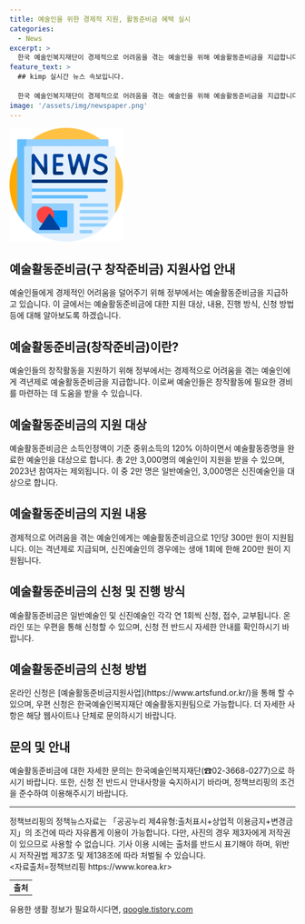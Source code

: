 ```yaml
---
title: 예술인을 위한 경제적 지원, 활동준비금 혜택 실시
categories:
  - News
excerpt: >
  한국 예술인복지재단이 경제적으로 어려움을 겪는 예술인을 위해 예술활동준비금을 지급합니다. 중위소득의 120% 이하인 예술인 2만 3,000명을 대상으로 격년제로 300만 원씩 지급되며, 신진예술인은 200만 원을 받을 수 있습니다. 온라인 및 우편으로 신청 가능하며, 자세한 사항은 한국예술인복지재단으로 문의할 수 있습니다. (150자)
feature_text: >
  ## kimp 실시간 뉴스 속보입니다.

  한국 예술인복지재단이 경제적으로 어려움을 겪는 예술인을 위해 예술활동준비금을 지급합니다. 중위소득의 120% 이하인 예술인 2만 3,000명을 대상으로 격년제로 300만 원씩 지급되며, 신진예술인은 200만 원을 받을 수 있습니다. 온라인 및 우편으로 신청 가능하며, 자세한 사항은 한국예술인복지재단으로 문의할 수 있습니다. (150자)
image: '/assets/img/newspaper.png'
---
```


<p><img src="/assets/img/newspaper.png" alt="kimplant 속보" /></p>

<h2>예술활동준비금(구 창작준비금) 지원사업 안내</h2>

<p data-ke-size="size16">예술인들에게 경제적인 어려움을 덜어주기 위해 정부에서는 예술활동준비금을 지급하고 있습니다. 이 글에서는 예술활동준비금에 대한 지원 대상, 내용, 진행 방식, 신청 방법 등에 대해 알아보도록 하겠습니다.</p>

<h2 data-ke-size="size26">예술활동준비금(창작준비금)이란?</h2>

<p data-ke-size="size16">예술인들의 창작활동을 지원하기 위해 정부에서는 경제적으로 어려움을 겪는 예술인에게 격년제로 예술활동준비금을 지급합니다. 이로써 예술인들은 창작활동에 필요한 경비를 마련하는 데 도움을 받을 수 있습니다.</p>

<h2 data-ke-size="size26">예술활동준비금의 지원 대상</h2>

<p data-ke-size="size16">예술활동준비금은 소득인정액이 기준 중위소득의 120% 이하이면서 예술활동증명을 완료한 예술인을 대상으로 합니다. 총 2만 3,000명의 예술인이 지원을 받을 수 있으며, 2023년 참여자는 제외됩니다. 이 중 2만 명은 일반예술인, 3,000명은 신진예술인을 대상으로 합니다.</p>

<h2 data-ke-size="size26">예술활동준비금의 지원 내용</h2>

<p data-ke-size="size16">경제적으로 어려움을 겪는 예술인에게는 예술활동준비금으로 1인당 300만 원이 지원됩니다. 이는 격년제로 지급되며, 신진예술인의 경우에는 생애 1회에 한해 200만 원이 지원됩니다.</p>

<h2 data-ke-size="size26">예술활동준비금의 신청 및 진행 방식</h2>

<p data-ke-size="size16">예술활동준비금은 일반예술인 및 신진예술인 각각 연 1회씩 신청, 접수, 교부됩니다. 온라인 또는 우편을 통해 신청할 수 있으며, 신청 전 반드시 자세한 안내를 확인하시기 바랍니다.</p>

<h2 data-ke-size="size26">예술활동준비금의 신청 방법</h2>

<p data-ke-size="size16">온라인 신청은 [예술활동준비금지원사업](https://www.artsfund.or.kr/)을 통해 할 수 있으며, 우편 신청은 한국예술인복지재단 예술활동지원팀으로 가능합니다. 더 자세한 사항은 해당 웹사이트나 단체로 문의하시기 바랍니다.</p>

<h2 data-ke-size="size26">문의 및 안내</h2>

<p data-ke-size="size16">예술활동준비금에 대한 자세한 문의는 한국예술인복지재단(☎02-3668-0277)으로 하시기 바랍니다. 또한, 신청 전 반드시 안내사항을 숙지하시기 바라며, 정책브리핑의 조건을 준수하여 이용해주시기 바랍니다.</p>

<hr data-ke-size="size16">

<p data-ke-size="size16">정책브리핑의 정책뉴스자료는 「공공누리 제4유형:출처표시+상업적 이용금지+변경금지」의 조건에 따라 자유롭게 이용이 가능합니다. 다만, 사진의 경우 제3자에게 저작권이 있으므로 사용할 수 없습니다. 기사 이용 시에는 출처를 반드시 표기해야 하며, 위반 시 저작권법 제37조 및 제138조에 따라 처벌될 수 있습니다. <br>
<자료출처=정책브리핑 https://www.korea.kr></p>

<table>
<tbody>
<tr>
<td style="text-align: center; height: 17px;"><b>출처</b></td>
</tr>
</tbody>
</table>
유용한 생활 정보가 필요하시다면, <a href="https://qoogle.tistory.com" rel="dofollow">qoogle.tistory.com</a>


